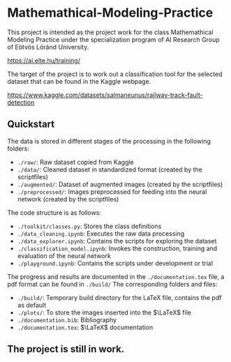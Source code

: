 # Mathemathical-Modeling-Practice

This project is intended as the project work for the class Mathemathical Modeling Practice under the specialization program of AI Research Group of Eötvös Lóránd University.

https://ai.elte.hu/training/

The target of the project is to work out a classification tool for the selected dataset that can be found in the Kaggle webpage.

https://www.kaggle.com/datasets/salmaneunus/railway-track-fault-detection

## Quickstart

The data is stored in different stages of the processing in the following folders:
- `./raw/`: Raw dataset copied from Kaggle
- `./data/`: Cleaned dataset in standardized format (created by the scriptfiles)
- `./augmented/`: Dataset of augmented images (created by the scriptfiles)
- `./preprocessed/`: Images preprocessed for feeding into the neural network (created by the scriptfiles)

The code structure is as follows:
- `./toolkit/classes.py`: Stores the class definitions
- `./data_cleaning.ipynb`: Executes the raw data processing
- `./data_explorer.ipynb`: Contains the scripts for exploring the dataset
- `./classification_model.ipynb`: Invokes the construction, training and evaluation of the neural network
- `./playground.ipynb`: Contains the scripts under development or trial

The progress and results are documented in the `./documentation.tex` file, a pdf format can be found in `./build/`
The corresponding folders and files:
- `./build/`: Temporary build directory for the LaTeX file, contains the pdf as default
- `./plots/`: To store the images inserted into the $\LaTeX$ file
- `./documentation.bib`: Bibliography
- `./documentation.tex`: $\LaTeX$ documentation

## The project is still in work.
